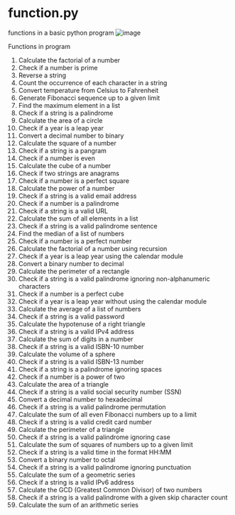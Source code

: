 # function.py
functions in a basic python program
![image](https://github.com/Alex-Unnippillil/function.py/assets/24538548/e7a95686-427e-4a43-83a7-9d567916a55b)

Functions in program
1. Calculate the factorial of a number
2. Check if a number is prime
3. Reverse a string
4. Count the occurrence of each character in a string
5. Convert temperature from Celsius to Fahrenheit
6. Generate Fibonacci sequence up to a given limit
7. Find the maximum element in a list
8. Check if a string is a palindrome
9. Calculate the area of a circle
10. Check if a year is a leap year
11. Convert a decimal number to binary
12. Calculate the square of a number
13. Check if a string is a pangram
14. Check if a number is even
15. Calculate the cube of a number
16. Check if two strings are anagrams
17. Check if a number is a perfect square
18. Calculate the power of a number
19. Check if a string is a valid email address
20. Check if a number is a palindrome
21. Check if a string is a valid URL
22. Calculate the sum of all elements in a list
23. Check if a string is a valid palindrome sentence
24. Find the median of a list of numbers
25. Check if a number is a perfect number
26. Calculate the factorial of a number using recursion
27. Check if a year is a leap year using the calendar module
28. Convert a binary number to decimal
29. Calculate the perimeter of a rectangle
30. Check if a string is a valid palindrome ignoring non-alphanumeric characters
31. Check if a number is a perfect cube
32. Check if a year is a leap year without using the calendar module
33. Calculate the average of a list of numbers
34. Check if a string is a valid password
35. Calculate the hypotenuse of a right triangle
36. Check if a string is a valid IPv4 address
37. Calculate the sum of digits in a number
38. Check if a string is a valid ISBN-10 number
39. Calculate the volume of a sphere
40. Check if a string is a valid ISBN-13 number
41. Check if a string is a palindrome ignoring spaces
42. Check if a number is a power of two
43. Calculate the area of a triangle
44. Check if a string is a valid social security number (SSN)
45. Convert a decimal number to hexadecimal
46. Check if a string is a valid palindrome permutation
47. Calculate the sum of all even Fibonacci numbers up to a limit
48. Check if a string is a valid credit card number
49. Calculate the perimeter of a triangle
50. Check if a string is a valid palindrome ignoring case
51. Calculate the sum of squares of numbers up to a given limit
52. Check if a string is a valid time in the format HH:MM
53. Convert a binary number to octal
54. Check if a string is a valid palindrome ignoring punctuation
55. Calculate the sum of a geometric series
56. Check if a string is a valid IPv6 address
57. Calculate the GCD (Greatest Common Divisor) of two numbers
58. Check if a string is a valid palindrome with a given skip character count
59. Calculate the sum of an arithmetic series

